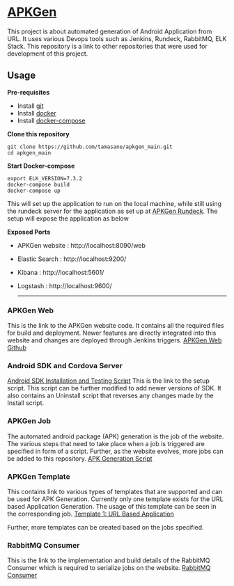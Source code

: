 
# [APKGen](http://apkgen.digital)
This project is about automated generation of Android Application from URL. It uses various Devops tools such as Jenkins, Rundeck, RabbitMQ, ELK Stack. This repository is a link to other repositories that were used for development of this project.


## Usage

**Pre-requisites**
- Install [git](https://git-scm.com/book/en/v2/Getting-Started-Installing-Git)
- Install [docker](https://docs.docker.com/get-docker/)
- Install [docker-compose](https://docs.docker.com/compose/install/)

**Clone this repository**
```
git clone https://github.com/tamasane/apkgen_main.git
cd apkgen_main
```
**Start Docker-compose**
```
export ELK_VERSION=7.3.2
docker-compose build
docker-compose up
```
This will set up the application to run on the local machine, while still using the rundeck server for the application as set up at [APKGen Rundeck](http://rundeck.apkgen.digital). The setup will expose the application as below

**Exposed Ports**
- APKGen website : http://localhost:8090/web
- Elastic Search : http://localhost:9200/
- Kibana : http://localhost:5601/
- Logstash : http://localhost:9600/
  
  ---
  

### APKGen Web 
This is the link to the APKGen website code. It contains all the required files for build and deployment. Newer features are directly integrated into this website and changes are deployed through Jenkins triggers.
[APKGen Web Github](https://github.com/tamasane/apkgen)

### Android SDK and Cordova Server
[Android SDK Installation and Testing Script](https://github.com/vbh-git/apkgen_sdk)
This is the link to the setup script. This script can be further modified to add newer versions of SDK. It also contains an Uninstall script that reverses any changes made by the Install script.

### APKGen Job
The automated android package (APK) generation is the job of the website. The various steps that need to take place when a job is triggered are specified in form of a script. Further, as the website evolves, more jobs can be added to this repository.
[APK Generation Script](https://github.com/vbh-git/apkgen_job)

### APKGen Template
This contains link to various types of templates that are supported and can be used for APK Generation. Currently only one template exists for the URL  based Application Generation. The usage of this template can be seen in the corresponding job.
[Template 1: URL Based Application](https://github.com/vbh-git/apkgen_template1)

Further, more templates can be created based on the jobs specified.

### RabbitMQ Consumer
This is the link to the implementation and build details of the RabbitMQ Consumer which is required to serialize jobs on the website.
[RabbitMQ Consumer](https://github.com/vbh-git/ConsumerApplication)
